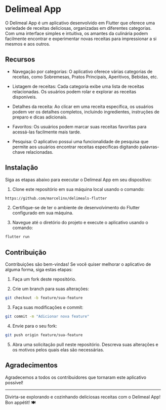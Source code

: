 # Delimeal App

O Delimeal App é um aplicativo desenvolvido em Flutter que oferece uma variedade de receitas deliciosas, organizadas em diferentes categorias. Com uma interface simples e intuitiva, os amantes da culinária podem facilmente encontrar e experimentar novas receitas para impressionar a si mesmos e aos outros.

## Recursos

- Navegação por categorias: O aplicativo oferece várias categorias de receitas, como Sobremesas, Pratos Principais, Aperitivos, Bebidas, etc.

- Listagem de receitas: Cada categoria exibe uma lista de receitas relacionadas. Os usuários podem rolar e explorar as receitas disponíveis.

- Detalhes da receita: Ao clicar em uma receita específica, os usuários podem ver os detalhes completos, incluindo ingredientes, instruções de preparo e dicas adicionais.

- Favoritos: Os usuários podem marcar suas receitas favoritas para acessá-las facilmente mais tarde.

- Pesquisa: O aplicativo possui uma funcionalidade de pesquisa que permite aos usuários encontrar receitas específicas digitando palavras-chave relacionadas.

## Instalação

Siga as etapas abaixo para executar o Delimeal App em seu dispositivo:

1. Clone este repositório em sua máquina local usando o comando:

```bash
https://github.com/marcelinx/delimeals-flutter
```

2. Certifique-se de ter o ambiente de desenvolvimento do Flutter configurado em sua máquina.

3. Navegue até o diretório do projeto e execute o aplicativo usando o comando:

```bash
flutter run
```

## Contribuição

Contribuições são bem-vindas! Se você quiser melhorar o aplicativo de alguma forma, siga estas etapas:

1. Faça um fork deste repositório.

2. Crie um branch para suas alterações:

```bash
git checkout -b feature/sua-feature
```

3. Faça suas modificações e commit:

```bash
git commit -m "Adicionar nova feature"
```

4. Envie para o seu fork:

```bash
git push origin feature/sua-feature
```

5. Abra uma solicitação pull neste repositório. Descreva suas alterações e os motivos pelos quais elas são necessárias.

## Agradecimentos

Agradecemos a todos os contribuidores que tornaram este aplicativo possível!

---

Divirta-se explorando e cozinhando deliciosas receitas com o Delimeal App! Bon appétit! 🍽️